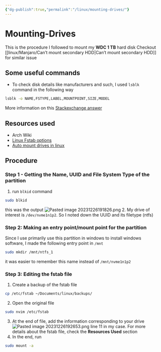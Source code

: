 ```yaml
---
{"dg-publish":true,"permalink":"/linux/mounting-drives/"}
---
```


# Mounting-Drives
This is the procedure I followed to mount my **WDC 1 TB** hard disk
Checkout [[linux/Manjaro/Can’t mount secondary HDD\|Can’t mount secondary HDD]] for similar issue

## Some useful commands
- To check disk details like manufacturers and such, I used `lsblk` command in the following way
```bash
lsblk -o NAME,FSTYPE,LABEL,MOUNTPOINT,SIZE,MODEL
```
More information on this [Stackexchange answer](https://unix.stackexchange.com/questions/5085/how-to-see-disk-details-like-manufacturer-in-linux)

## Resources used
- Arch Wiki
- [Linux Fstab options](https://linuxopsys.com/topics/linux-fstab-options)
- [Auto mount drives in linux](https://www.techhut.tv/auto-mount-drives-in-linux-fstab/)

## Procedure
### Step 1 - Getting the Name, UUID and File System Type of the partition
1. run `blkid` command
```bash
sudo blkid
```
this was the output
![Pasted image 20231226191826.png](/img/user/linux/attachments/Pasted%20image%2020231226191826.png)
2. My drive of interest is `/dev/nvme1n1p2`. So I noted down the UUID and its filetype (ntfs)
### Step 2: Making an entry point/mount point for the partition
Since I use primarily use this partition in windows to install windows software, I made the following entry point in `/mnt`
```bash
sudo mkdir /mnt/ntfs_1
```
it was easier to remember this name instead of `/mnt/nvme1n1p2`
### Step 3: Editing the fstab file
1. Create a backup of the fstab file
```bash
cp /etc/fstab ~/Documents/linux/backups/
```
2. Open the original file
```bash
sudo nvim /etc/fstab
```
3. At the end of file, add the information corresponding to your drive
![Pasted image 20231226192653.png](/img/user/linux/attachments/Pasted%20image%2020231226192653.png)
line 11 in my case. For more details about the fstab file, check the **Resources Used** section
4. In the end, run
```bash
sudo mount -a
```

